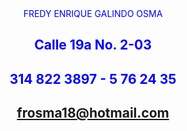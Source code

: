<center style="color: blue;font-size: 150%>
# **MI PORTAFOLIO**

## FREDY ENRIQUE GALINDO OSMA
## Calle 19a No. 2-03
## 314 822 3897 - 5 76 24 35
## frosma18@hotmail.com
</center>

